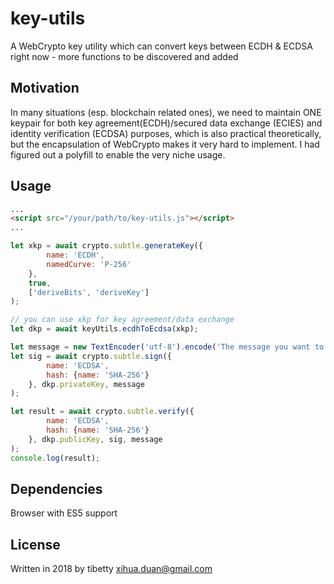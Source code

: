 # key-utils

A WebCrypto key utility which can convert keys between ECDH & ECDSA right now - more functions to be discovered and added

## Motivation

In many situations (esp. blockchain related ones), we need to maintain ONE keypair for both key agreement(ECDH)/secured data exchange (ECIES) and identity verification (ECDSA) purposes, which is also practical theoretically, but the encapsulation of WebCrypto makes it very hard to implement. I had figured out a polyfill to enable the very niche usage.

## Usage

```html
...
<script src="/your/path/to/key-utils.js"></script>
...
```

```js
let xkp = await crypto.subtle.generateKey({
		name: 'ECDH',
		namedCurve: 'P-256'
	},
	true,
	['deriveBits', 'deriveKey']
);

// you can use xkp for key agreement/data exchange
let dkp = await keyUtils.ecdhToEcdsa(xkp);

let message = new TextEncoder('utf-8').encode('The message you want to sign');
let sig = await crypto.subtle.sign({
		name: 'ECDSA',
		hash: {name: 'SHA-256'}
	}, dkp.privateKey, message
);

let result = await crypto.subtle.verify({
		name: 'ECDSA',
		hash: {name: 'SHA-256'}
	}, dkp.publicKey, sig, message
);
console.log(result);
```

## Dependencies
Browser with ES5 support

## License
Written in 2018 by tibetty <xihua.duan@gmail.com>
